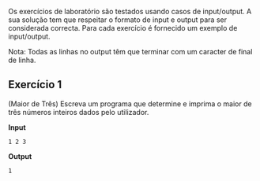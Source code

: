 Os exercícios de laboratório são testados usando casos de input/output.
A sua solução tem que respeitar o formato de input e output para ser considerada correcta. Para cada exercício é fornecido um exemplo de input/output.

Nota: Todas as linhas no output têm que terminar com um caracter de final de linha.

## Exercício 1

(Maior de Três) Escreva um programa que determine e imprima o maior de três números inteiros dados pelo utilizador.

**Input**
```
1 2 3
```

**Output**
```
1
```
